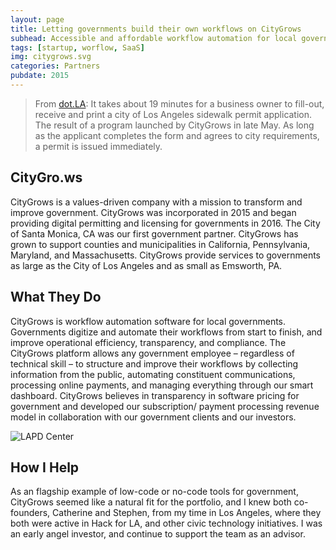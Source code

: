 ```yaml
---
layout: page
title: Letting governments build their own workflows on CityGrows
subhead: Accessible and affordable workflow automation for local governments to replace paper forms and pdfs in minutes
tags: [startup, worflow, SaaS]
img: citygrows.svg
categories: Partners
pubdate: 2015
---
```

>From <a href="https://dot.la/outdoor-restaurants-permit-2646792368.html" target="blank">dot.LA</a>: It takes about 19 minutes for a business owner to fill-out, receive and print a city of Los Angeles sidewalk permit application. The result of a program launched by CityGrows in late May. As long as the applicant completes the form and agrees to city requirements, a permit is issued immediately.

## CityGro.ws
CityGrows is a values-driven company with a mission to transform and improve government. CityGrows was incorporated in 2015 and began providing digital permitting and licensing for governments in 2016. The City of Santa Monica, CA was our first government partner. CityGrows has grown to support counties and municipalities in California, Pennsylvania, Maryland, and Massachusetts. CityGrows provide services to governments as large as the City of Los Angeles and as small as Emsworth, PA.

## What They Do

CityGrows is workflow automation software for local governments. Governments digitize and automate their workflows from start to finish, and improve operational efficiency, transparency, and compliance. The CityGrows platform allows any government employee – regardless of technical skill – to structure and improve their workflows by collecting information from the public, automating constituent communications, processing online payments, and managing everything through our smart dashboard. CityGrows believes in transparency in software pricing for government and developed our subscription/ payment processing revenue model in collaboration with our government clients and our investors. 




‍![LAPD Center]({{site.url}}/img/citygrows.gif)

## How I Help

As an flagship example of low-code or no-code tools for government, CityGrows seemed like a natural fit for the portfolio, and I knew both co-founders, Catherine and Stephen, from my time in Los Angeles, where they both were active in Hack for LA, and other civic technology initiatives. I was an early angel investor, and continue to support the team as an advisor. 
